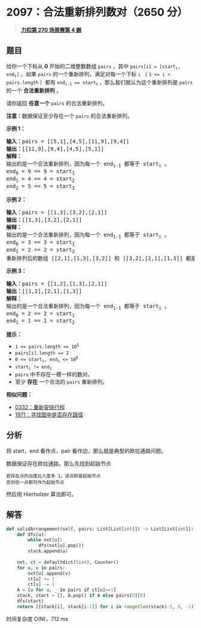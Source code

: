 # 2097：合法重新排列数对（2650 分）


> <u>**[力扣第 270 场周赛第 4 题](https://leetcode.cn/problems/valid-arrangement-of-pairs/)**</u>

## 题目

<p>给你一个下标从 <strong>0</strong> 开始的二维整数数组 <code>pairs</code> ，其中 <code>pairs[i] = [start<sub>i</sub>, end<sub>i</sub>]</code> 。如果 <code>pairs</code> 的一个重新排列，满足对每一个下标 <code>i</code> （ <code>1 &lt;= i &lt; pairs.length</code> ）都有 <code>end<sub>i-1</sub> == start<sub>i</sub></code><sub> </sub>，那么我们就认为这个重新排列是 <code>pairs</code> 的一个 <strong>合法重新排列</strong> 。</p>

<p>请你返回 <strong>任意一个</strong> <code>pairs</code> 的合法重新排列。</p>

<p><b>注意：</b>数据保证至少存在一个 <code>pairs</code> 的合法重新排列。</p>



<p><strong>示例 1：</strong></p>

<pre>
<b>输入：</b>pairs = [[5,1],[4,5],[11,9],[9,4]]
<b>输出：</b>[[11,9],[9,4],[4,5],[5,1]]
<strong>解释：
</strong>输出的是一个合法重新排列，因为每一个 end<sub>i-1</sub> 都等于 start<sub>i</sub> 。
end<sub>0</sub> = 9 == 9 = start<sub>1</sub>
end<sub>1</sub> = 4 == 4 = start<sub>2</sub>
end<sub>2</sub> = 5 == 5 = start<sub>3</sub>
</pre>

<p><strong>示例 2：</strong></p>

<pre>
<b>输入：</b>pairs = [[1,3],[3,2],[2,1]]
<b>输出：</b>[[1,3],[3,2],[2,1]]
<strong>解释：</strong>
输出的是一个合法重新排列，因为每一个 end<sub>i-1</sub> 都等于 start<sub>i</sub> 。
end<sub>0</sub> = 3 == 3 = start<sub>1</sub>
end<sub>1</sub> = 2 == 2 = start<sub>2</sub>
重新排列后的数组 [[2,1],[1,3],[3,2]] 和 [[3,2],[2,1],[1,3]] 都是合法的。
</pre>

<p><strong>示例 3：</strong></p>

<pre>
<b>输入：</b>pairs = [[1,2],[1,3],[2,1]]
<b>输出：</b>[[1,2],[2,1],[1,3]]
<strong>解释：</strong>
输出的是一个合法重新排列，因为每一个 end<sub>i-1</sub> 都等于 start<sub>i</sub> 。
end<sub>0</sub> = 2 == 2 = start<sub>1</sub>
end<sub>1</sub> = 1 == 1 = start<sub>2</sub>
</pre>



<p><strong>提示：</strong></p>

<ul>
<li><code>1 &lt;= pairs.length &lt;= 10<sup>5</sup></code></li>
<li><code>pairs[i].length == 2</code></li>
<li><code>0 &lt;= start<sub>i</sub>, end<sub>i</sub> &lt;= 10<sup>9</sup></code></li>
<li><code>start<sub>i</sub> != end<sub>i</sub></code></li>
<li><code>pairs</code> 中不存在一模一样的数对。</li>
<li>至少 <strong>存在</strong> 一个合法的 <code>pairs</code> 重新排列。</li>
</ul>


**相似问题：**
- [0332：重新安排行程](/leetcode/0332)
- [1971：寻找图中是否存在路径](/leetcode/1971)


## 分析

将 start，end 看作点，pair 看作边，那么就是典型的欧拉通路问题。

数据保证存在欧拉通路，那么先找到起始节点

    若存在点的出度比入度多 1，该点即是起始节点
    否则任一点都可作为起始节点

然后用 Hierholzer 算法即可。


## 解答

```python
def validArrangement(self, pairs: List[List[int]]) -> List[List[int]]:
    def dfs(u):
        while nxt[u]:
            dfs(nxt[u].pop())
        stack.append(u)
    
    nxt, ct = defaultdict(list), Counter()
    for u, v in pairs:
        nxt[u].append(v)
        ct[u] += 1
        ct[v] -= 1
    A = [u for u, _ in pairs if ct[u]==1]
    stack, start = [], A.pop() if A else pairs[0][0]
    dfs(start)
    return [[stack[i], stack[i-1]] for i in range(len(stack)-1, 0, -1)]
```
时间复杂度 O(N)，712 ms
